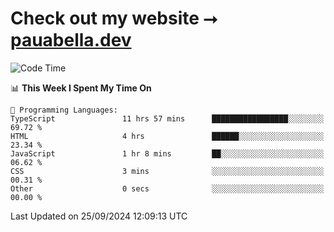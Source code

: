 # Check out my website ⭢ [pauabella.dev](https://pauabella.dev)

<!--START_SECTION:waka-->
![Code Time](http://img.shields.io/badge/Code%20Time-3%2C747%20hrs%2059%20mins-blue)

📊 **This Week I Spent My Time On** 

```text
💬 Programming Languages: 
TypeScript               11 hrs 57 mins      █████████████████░░░░░░░░   69.72 % 
HTML                     4 hrs               ██████░░░░░░░░░░░░░░░░░░░   23.34 % 
JavaScript               1 hr 8 mins         ██░░░░░░░░░░░░░░░░░░░░░░░   06.62 % 
CSS                      3 mins              ░░░░░░░░░░░░░░░░░░░░░░░░░   00.31 % 
Other                    0 secs              ░░░░░░░░░░░░░░░░░░░░░░░░░   00.00 % 
```


 Last Updated on 25/09/2024 12:09:13 UTC
<!--END_SECTION:waka-->
